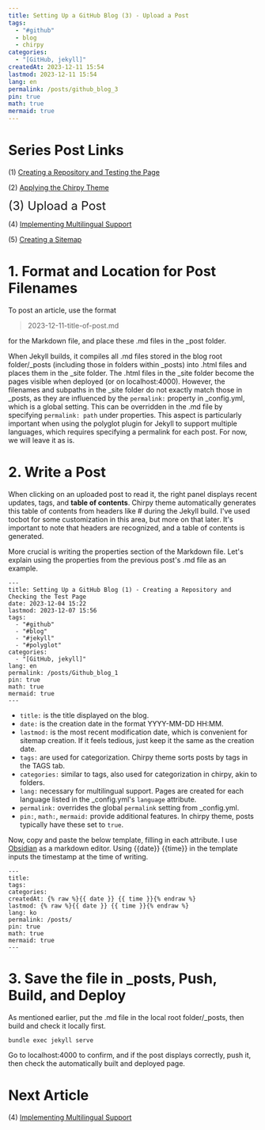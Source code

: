```yaml
---
title: Setting Up a GitHub Blog (3) - Upload a Post
tags:
  - "#github"
  - blog
  - chirpy
categories:
  - "[GitHub, jekyll]"
createdAt: 2023-12-11 15:54
lastmod: 2023-12-11 15:54
lang: en
permalink: /posts/github_blog_3
pin: true
math: true
mermaid: true
---
```

# Series Post Links
(1) [Creating a Repository and Testing the Page](https://hionpu.com/posts/github_blog_1) 

(2) [Applying the Chirpy Theme](https://hionpu.com/posts/github_blog_2)

<font size = "5">(3) Upload a Post</font >

(4) [Implementing Multilingual Support](https://hionpu.com/posts/github_blog_4) 

(5) [Creating a Sitemap](https://hionpu.com/posts/github_blog_5) 

# 1. Format and Location for Post Filenames
To post an article, use the format

> 2023-12-11-title-of-post.md

for the Markdown file, and place these .md files in the \_post folder.

When Jekyll builds, it compiles all .md files stored in the blog root folder/\_posts (including those in folders within \_posts) into .html files and places them in the \_site folder. The .html files in the \_site folder become the pages visible when deployed (or on localhost:4000). However, the filenames and subpaths in the \_site folder do not exactly match those in \_posts, as they are influenced by the `permalink:` property in \_config.yml, which is a global setting. This can be overridden in the .md file by specifying `permalink: path` under properties. This aspect is particularly important when using the polyglot plugin for Jekyll to support multiple languages, which requires specifying a permalink for each post. For now, we will leave it as is.

# 2. Write a Post
When clicking on an uploaded post to read it, the right panel displays recent updates, tags, and **table of contents**. Chirpy theme automatically generates this table of contents from headers like \# during the Jekyll build. I've used tocbot for some customization in this area, but more on that later. It's important to note that headers are recognized, and a table of contents is generated.

More crucial is writing the properties section of the Markdown file. Let's explain using the properties from the previous post's .md file as an example.

```shell
---
title: Setting Up a GitHub Blog (1) - Creating a Repository and Checking the Test Page
date: 2023-12-04 15:22
lastmod: 2023-12-07 15:56
tags:
  - "#github"
  - "#blog"
  - "#jekyll"
  - "#polyglot"
categories:
  - "[GitHub, jekyll]"
lang: en
permalink: /posts/Github_blog_1
pin: true
math: true
mermaid: true
---
```

- `title:` is the title displayed on the blog.
- `date:` is the creation date in the format YYYY-MM-DD HH:MM.
- `lastmod:` is the most recent modification date, which is convenient for sitemap creation. If it feels tedious, just keep it the same as the creation date.
- `tags:` are used for categorization. Chirpy theme sorts posts by tags in the TAGS tab.
- `categories:` similar to tags, also used for categorization in chirpy, akin to folders.
- `lang:` necessary for multilingual support. Pages are created for each language listed in the \_config.yml's `language` attribute.
- `permalink:` overrides the global `permalink` setting from \_config.yml.
- `pin:`, `math:`, `mermaid:` provide additional features. In chirpy theme, posts typically have these set to `true`.

Now, copy and paste the below template, filling in each attribute. I use [Obsidian](https://obsidian.md/) as a markdown editor. Using &#123;&#123;date&#125;&#125; &#123;&#123;time&#125;&#125; in the template inputs the timestamp at the time of writing.

``` shell
---
title: 
tags: 
categories: 
createdAt: {% raw %}{{ date }} {{ time }}{% endraw %}
lastmod: {% raw %}{{ date }} {{ time }}{% endraw %}
lang: ko
permalink: /posts/
pin: true
math: true
mermaid: true
---
```

# 3. Save the file in \_posts, Push, Build, and Deploy
As mentioned earlier, put the .md file in the local root folder/\_posts, then build and check it locally first.
```shell
bundle exec jekyll serve
```
Go to localhost:4000 to confirm, and if the post displays correctly, push it, then check the automatically built and deployed page.

# Next Article
(4) [Implementing Multilingual Support](https://hionpu.com/posts/github_blog_4) 
